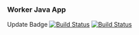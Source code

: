 ### Worker Java App

Update Badge
[![Build Status](http://13.233.26.179:8080/buildStatus/icon?job=instavote%2Fworker-build&subject=Build&color=blue)](http://http://13.233.26.179:8080/job/instavote/job/worker-build/)
[![Build Status](http://13.233.26.179:8080/buildStatus/icon?job=instavote%2Fworker-test&subject=UnitTest&color=pink)](http://13.233.26.179:8080/job/instavote/job/worker-test/)
